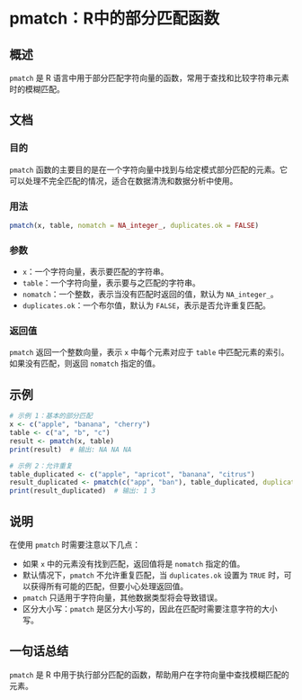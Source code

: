 <!--
Meta Description: # pmatch：R中的部分匹配函数 ## 概述 `pmatch` 是 R 语言中用于部分匹配字符向量的函数，常用于查找和比较字符串元素时的模糊匹配。 ## 文档 ### 目的 `pmatch` 函数的主要目的是在一个字符向量中找到与给定模式部分匹配的元素。它可以处理不完全匹配的情况，适合在数据清洗...
Meta Keywords: pmatch, table, nomatch, duplicates, na_integer_
-->

# pmatch：R中的部分匹配函数

## 概述
`pmatch` 是 R 语言中用于部分匹配字符向量的函数，常用于查找和比较字符串元素时的模糊匹配。

## 文档
### 目的
`pmatch` 函数的主要目的是在一个字符向量中找到与给定模式部分匹配的元素。它可以处理不完全匹配的情况，适合在数据清洗和数据分析中使用。

### 用法
```R
pmatch(x, table, nomatch = NA_integer_, duplicates.ok = FALSE)
```

### 参数
- `x`：一个字符向量，表示要匹配的字符串。
- `table`：一个字符向量，表示要与之匹配的字符串。
- `nomatch`：一个整数，表示当没有匹配时返回的值，默认为 `NA_integer_`。
- `duplicates.ok`：一个布尔值，默认为 `FALSE`，表示是否允许重复匹配。

### 返回值
`pmatch` 返回一个整数向量，表示 `x` 中每个元素对应于 `table` 中匹配元素的索引。如果没有匹配，则返回 `nomatch` 指定的值。

## 示例
```R
# 示例 1：基本的部分匹配
x <- c("apple", "banana", "cherry")
table <- c("a", "b", "c")
result <- pmatch(x, table)
print(result)  # 输出: NA NA NA

# 示例 2：允许重复
table_duplicated <- c("apple", "apricot", "banana", "citrus")
result_duplicated <- pmatch(c("app", "ban"), table_duplicated, duplicates.ok = TRUE)
print(result_duplicated)  # 输出: 1 3
```

## 说明
在使用 `pmatch` 时需要注意以下几点：
- 如果 `x` 中的元素没有找到匹配，返回值将是 `nomatch` 指定的值。
- 默认情况下，`pmatch` 不允许重复匹配，当 `duplicates.ok` 设置为 `TRUE` 时，可以获得所有可能的匹配，但要小心处理返回值。
- `pmatch` 只适用于字符向量，其他数据类型将会导致错误。
- 区分大小写：`pmatch` 是区分大小写的，因此在匹配时需要注意字符的大小写。

## 一句话总结
`pmatch` 是 R 中用于执行部分匹配的函数，帮助用户在字符向量中查找模糊匹配的元素。
